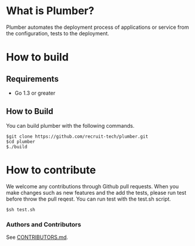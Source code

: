 # What is Plumber?

Plumber automates the deployment process of applications or service from the configuration, tests to the deployment.

# How to build

## Requirements

- Go 1.3 or greater

## How to Build

You can build plumber with the following commands.

    $git clone https://github.com/recruit-tech/plumber.git
    $cd plumber
    $./build

# How to contribute

We welcome any contributions through Github pull requests.
When you make changes such as new features and the add the tests, please run test before throw the pull reqest.
You can run test with the test.sh script.

    $sh test.sh

### Authors and Contributors

See [CONTRIBUTORS.md](https://github.com/recruit-tech/plumber/blob/master/CONTRIBUTORS.md).
